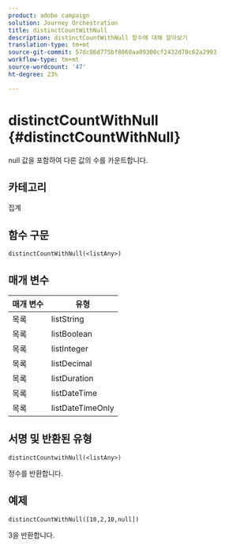 ```yaml
---
product: adobe campaign
solution: Journey Orchestration
title: distinctCountWithNull
description: distinctCountWithNull 함수에 대해 알아보기
translation-type: tm+mt
source-git-commit: 57dc86d775bf8860aa09300cf2432d70c62a2993
workflow-type: tm+mt
source-wordcount: '47'
ht-degree: 23%

---
```



# distinctCountWithNull {#distinctCountWithNull}

null 값을 포함하여 다른 값의 수를 카운트합니다.

## 카테고리

집계

## 함수 구문

`distinctCountWithNull(<listAny>)`

## 매개 변수

| 매개 변수 | 유형 |
|-----------|------------------|
| 목록 | listString |
| 목록 | listBoolean |
| 목록 | listInteger |
| 목록 | listDecimal |
| 목록 | listDuration |
| 목록 | listDateTime |
| 목록 | listDateTimeOnly |

## 서명 및 반환된 유형

`distinctCountwithNull(<listAny>)`

정수를 반환합니다.

## 예제

`distinctCountWithNull([10,2,10,null])`

3을 반환합니다.
